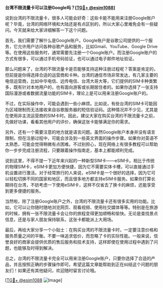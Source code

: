 **台湾不限流量卡可以注册Google吗？[[TG💪+ @esim1088](https://t.me/s/esim1088)]**

说到台湾的不限流量卡，很多人可能会好奇：这些卡能不能用来注册Google账户呢？毕竟，台湾的网络环境和大陆还是有点区别的，所以大家心里难免会有一些疑问。今天就来给大家详细解答一下这个问题。

首先，我们需要了解什么是Google账户。Google账户是谷歌公司提供的一个服务，它允许用户访问各种谷歌产品和服务，比如Gmail、YouTube、Google Drive等。在使用这些服务时，通常需要先注册一个Google账户。而注册Google账户的方式有很多，可以通过手机号码验证，也可以通过电子邮件地址验证。

那么问题来了，台湾的不限流量卡是否能够支持这种注册过程呢？答案是肯定的，但前提是你得选择合适的运营商和卡种。台湾的通信市场非常发达，有几家主要的电信运营商，比如中华电信、远传电信、台湾大哥大等，它们提供的SIM卡种类繁多，既有针对本地用户的，也有面向游客或长期居住者的。如果你选择了一张支持国际漫游或者数据流量功能的SIM卡，理论上是可以用来注册Google账户的。

不过，在实际操作中，可能会遇到一些小麻烦。比如说，有些台湾的SIM卡可能因为区域限制而无法接收来自谷歌服务器的短信验证码。这种情况并不少见，尤其是在使用非主流运营商的SIM卡时。因此，建议大家在购买台湾的不限流量卡之前，先做好功课，看看其他用户的评价，确保这张卡能够满足你的需求。

另外，还有一个需要注意的地方就是语言问题。虽然Google账户本身并没有语言限制，但在注册过程中，可能会涉及到一些英文界面的操作步骤。如果你对英语不太熟悉，可能会觉得稍微有点困难。不过别担心，现在网络上有很多教程可以帮助你一步步完成注册流程，只要跟着操作指南走，基本上都能顺利完成。

说到这里，不得不提一下近年来兴起的一种新型SIM卡——eSIM卡。相比于传统的物理SIM卡，eSIM卡更加方便快捷，因为它不需要实体卡槽，可以直接通过手机设置进行激活。对于经常旅行的人来说，eSIM卡是一个很好的选择，因为它可以轻松切换不同的国家和地区，而且很多地方都支持eSIM卡服务。如果你打算长期待在台湾，不妨考虑一下使用eSIM卡，这样不仅省去了换卡的麻烦，还能享受到更多便捷的服务。

当然啦，除了注册Google账户之外，台湾的不限流量卡还有很多实用的功能。比如，它可以让你随时随地浏览网页、观看视频、使用社交媒体等等。特别是在旅游的时候，拥有一张不限流量卡会让你的旅程变得更加顺畅和愉快。无论是查找景点信息，还是与家人朋友保持联系，这张卡都能派上大用场。

最后，再给大家分享一个小贴士：在购买台湾的不限流量卡时，一定要注意价格和服务质量之间的平衡。不要一味追求低价，而忽略了卡的实际性能。一般来说，信誉良好的商家会提供优质的售后服务和技术支持，这样即使在使用过程中遇到了问题，也能够及时得到解决。

总之，台湾的不限流量卡完全可以用来注册Google账户，只要你选择了合适的产品，并且按照正确的步骤操作即可。希望这篇文章能帮助到正在纠结这个问题的朋友们！如果还有其他疑问，欢迎随时留言讨论哦。

[[TG💪+ @esim1088](https://t.me/s/esim1088) ![Image](https://i.postimg.cc/4NQfJmqS/Snipaste-2025-05-13-00-14-12.png)]